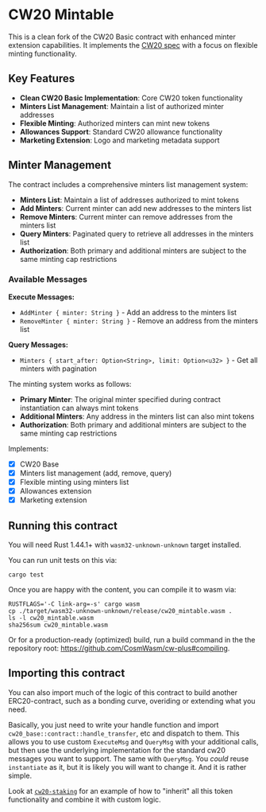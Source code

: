 # CW20 Mintable

This is a clean fork of the CW20 Basic contract with enhanced minter extension capabilities. It implements
the [CW20 spec](../../packages/cw20/README.md) with a focus on flexible minting functionality.

## Key Features

- **Clean CW20 Basic Implementation**: Core CW20 token functionality
- **Minters List Management**: Maintain a list of authorized minter addresses
- **Flexible Minting**: Authorized minters can mint new tokens
- **Allowances Support**: Standard CW20 allowance functionality
- **Marketing Extension**: Logo and marketing metadata support

## Minter Management

The contract includes a comprehensive minters list management system:

- **Minters List**: Maintain a list of addresses authorized to mint tokens
- **Add Minters**: Current minter can add new addresses to the minters list
- **Remove Minters**: Current minter can remove addresses from the minters list
- **Query Minters**: Paginated query to retrieve all addresses in the minters list
- **Authorization**: Both primary and additional minters are subject to the same minting cap restrictions

### Available Messages

**Execute Messages:**

- `AddMinter { minter: String }` - Add an address to the minters list
- `RemoveMinter { minter: String }` - Remove an address from the minters list

**Query Messages:**

- `Minters { start_after: Option<String>, limit: Option<u32> }` - Get all minters with pagination

The minting system works as follows:

- **Primary Minter**: The original minter specified during contract instantiation can always mint tokens
- **Additional Minters**: Any address in the minters list can also mint tokens
- **Authorization**: Both primary and additional minters are subject to the same minting cap restrictions

Implements:

- [x] CW20 Base
- [x] Minters list management (add, remove, query)
- [x] Flexible minting using minters list
- [x] Allowances extension
- [x] Marketing extension

## Running this contract

You will need Rust 1.44.1+ with `wasm32-unknown-unknown` target installed.

You can run unit tests on this via:

`cargo test`

Once you are happy with the content, you can compile it to wasm via:

```
RUSTFLAGS='-C link-arg=-s' cargo wasm
cp ./target/wasm32-unknown-unknown/release/cw20_mintable.wasm .
ls -l cw20_mintable.wasm
sha256sum cw20_mintable.wasm
```

Or for a production-ready (optimized) build, run a build command in the
the repository root: https://github.com/CosmWasm/cw-plus#compiling.

## Importing this contract

You can also import much of the logic of this contract to build another
ERC20-contract, such as a bonding curve, overiding or extending what you
need.

Basically, you just need to write your handle function and import
`cw20_base::contract::handle_transfer`, etc and dispatch to them.
This allows you to use custom `ExecuteMsg` and `QueryMsg` with your additional
calls, but then use the underlying implementation for the standard cw20
messages you want to support. The same with `QueryMsg`. You _could_ reuse `instantiate`
as it, but it is likely you will want to change it. And it is rather simple.

Look at [`cw20-staking`](https://github.com/CosmWasm/cw-tokens/tree/main/contracts/cw20-staking) for an example of how to "inherit"
all this token functionality and combine it with custom logic.
